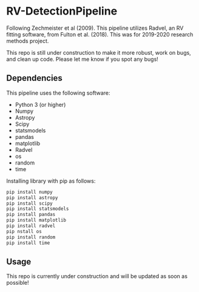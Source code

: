 # RV-DetectionPipeline
Following Zechmeister et al (2009). This pipeline utilizes Radvel, an RV fitting software, from Fulton et al. (2018). This was for 2019-2020 research methods project.

This repo is still under construction to make it more robust, work on bugs, and clean up code. Please let me know if you spot any bugs!

## Dependencies

This pipeline uses the following software:
- Python 3 (or higher)
- Numpy
- Astropy
- Scipy
- statsmodels
- pandas
- matplotlib
- Radvel
- os
- random 
- time

Installing library with pip as follows:

```bash
pip install numpy
pip install astropy
pip install scipy
pip install statsmodels
pip install pandas
pip install matplotlib
pip install radvel
pip nstall os
pip install random
pip install time
```
## Usage
This repo is currently under construction and will be updated as soon as possible!
